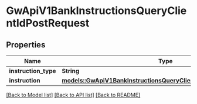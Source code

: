 # GwApiV1BankInstructionsQueryClientIdPostRequest

## Properties

Name | Type | Description | Notes
------------ | ------------- | ------------- | -------------
**instruction_type** | **String** |  | 
**instruction** | [**models::GwApiV1BankInstructionsQueryClientIdPostRequestInstruction**](_gw_api_v1_bank_instructions_query__clientId__post_request_instruction.md) |  | 

[[Back to Model list]](../README.md#documentation-for-models) [[Back to API list]](../README.md#documentation-for-api-endpoints) [[Back to README]](../README.md)


